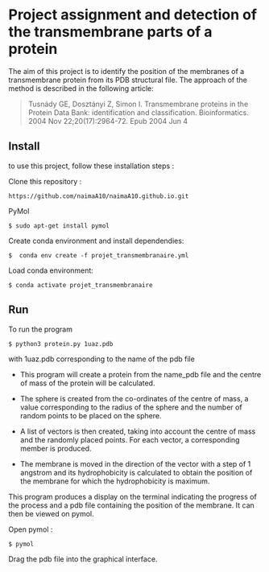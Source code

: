 # Project assignment and detection of the transmembrane parts of a protein

The aim of this project is to identify the position of the membranes of a transmembrane protein from its PDB structural file. The approach of the method is described in the following article:

> Tusnády GE, Dosztányi Z, Simon I. Transmembrane proteins in the Protein Data Bank: 
identification and classification. Bioinformatics. 2004 Nov 22;20(17):2964-72. Epub 2004 Jun 4


## Install

to use this project, follow these installation steps :

Clone this repository :

	https://github.com/naimaA10/naimaA10.github.io.git

PyMol

	$ sudo apt-get install pymol

Create conda environment and install dependendies:

	$  conda env create -f projet_transmembranaire.yml

Load conda environment:

	$ conda activate projet_transmembranaire

## Run

To run the program
	
	$ python3 protein.py 1uaz.pdb

with 1uaz.pdb corresponding to the name of the pdb file

- This program will create a protein from the name_pdb file and the centre of mass of the protein will be calculated.

- The sphere is created from the co-ordinates of the centre of mass, a value corresponding to the radius of the sphere and the number of random points to be placed on the sphere.

- A list of vectors is then created, taking into account the centre of mass and the randomly placed points. For each vector, a corresponding member is produced.

- The membrane is moved in the direction of the vector with a step of 1 angstrom and its hydrophobicity is calculated to obtain the position of the membrane for which the hydrophobicity is maximum.

This program produces a display on the terminal indicating the progress of the process and a pdb file containing the position of the membrane. It can then be viewed on pymol.

Open pymol :

	$ pymol

Drag the pdb file into the graphical interface.